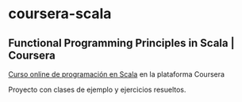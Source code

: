 coursera-scala
==============

## Functional Programming Principles in Scala | Coursera
[Curso online de programación en Scala](https://www.coursera.org/course/progfun "Curso online de programación en Scala") en la plataforma Coursera 

Proyecto con clases de ejemplo y ejercicios resueltos.

